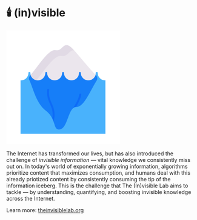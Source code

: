 # 🕯️ (in)visible

<img src="images/iceberg.gif" width="300">

The Internet has transformed our lives, but has also introduced the challenge of _invisible information_ — vital knowledge we consistently miss out on. In today's world of exponentially growing information, algorithms prioritize content that maximizes consumption, and humans deal with this already priotized content by consistently consuming the tip of the information iceberg. This is the challenge that The (In)visible Lab aims to tackle — by understanding, quantifying, and boosting invisible knowledge across the Internet.

Learn more: [theinvisiblelab.org](https://theinvisiblelab.org)